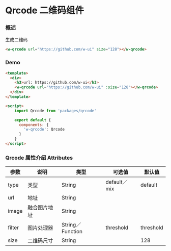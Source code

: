 #  Qrcode 二维码组件

### 概述

生成二维码

```html
<w-qrcode url="https://github.com/w-ui" size="128"></w-qrcode>

```


### Demo

```html
<template>
  <div>
    <h3>url: https://github.com/w-ui</h3>
    <w-qrcode url="https://github.com/w-ui" :size="128"></w-qrcode>
  </div>
</template>

<script>
    import Qrcode from 'packages/qrcode'

    export default {
      components: {
        'w-qrcode': Qrcode
      }
    }
</script>

```

###  Qrcode 属性介绍 Attributes

| 参数        | 说明        | 类型        | 可选值      |   默认值   |
|------------|-------------|------------|------------|-----------|
| type       | 类型         |  String    |  default／mix |  default    |
| url        | 地址         |  String    |            |      |
| image      | 融合图片地址  | String     |            |      |
| filter     | 图片处理器    | String／Function  |  threshold    |   threshold   |
| size       | 二维码尺寸    | String     |      |  128    |